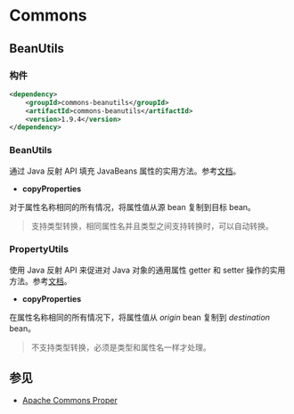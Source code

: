 # Commons

## BeanUtils

### 构件

```xml
<dependency>
    <groupId>commons-beanutils</groupId>
    <artifactId>commons-beanutils</artifactId>
    <version>1.9.4</version>
</dependency>
```

### BeanUtils

通过 Java 反射 API 填充 JavaBeans 属性的实用方法。参考[文档](https://commons.apache.org/proper/commons-beanutils/javadocs/v1.9.4/apidocs/org/apache/commons/beanutils/BeanUtils.html)。

- **copyProperties**

对于属性名称相同的所有情况，将属性值从源 bean 复制到目标 bean。

> 支持类型转换，相同属性名并且类型之间支持转换时，可以自动转换。

### PropertyUtils

使用 Java 反射 API 来促进对 Java 对象的通用属性 getter 和 setter 操作的实用方法。参考[文档](https://commons.apache.org/proper/commons-beanutils/javadocs/v1.9.4/apidocs/org/apache/commons/beanutils/PropertyUtils.html)。

- **copyProperties**

在属性名称相同的所有情况下，将属性值从 *origin* bean 复制到 *destination* bean。

> 不支持类型转换，必须是类型和属性名一样才处理。

## 参见

- [Apache Commons Proper](https://commons.apache.org/)

